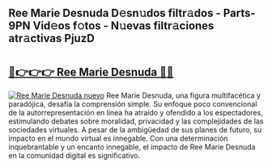 ## Ree Marie Desnuda D𝚎sn𝚞dos filtr𝚊dos - Parts-9PN Vid𝚎os f𝚘tos - N𝚞evas filtr𝚊ciones atr𝚊ctivas PjuzD

# <h2><a href="http://mbcvk9g.tromn.icu/?c=Ree+Marie+Desnuda">🔗👉👉👉 Ree Marie Desnuda 🔗🔗</a></h2>

[![Ree Marie Desnuda nuevo](https://i.imgur.com/pEAQMta.gif)](http://mbcvk9g.tromn.icu/?c=Ree+Marie+Desnuda)
Ree Marie Desnuda, una figura multifacética y paradójica, desafía la comprensión simple. Su enfoque poco convencional de la autorrepresentación en línea ha atraído y ofendido a los espectadores, estimulando debates sobre moralidad, privacidad y las complejidades de las sociedades virtuales. A pesar de la ambigüedad de sus planes de futuro, su impacto en el mundo virtual es innegable. Con una determinación inquebrantable y un encanto innegable, el impacto de Ree Marie Desnuda en la comunidad digital es significativo.
